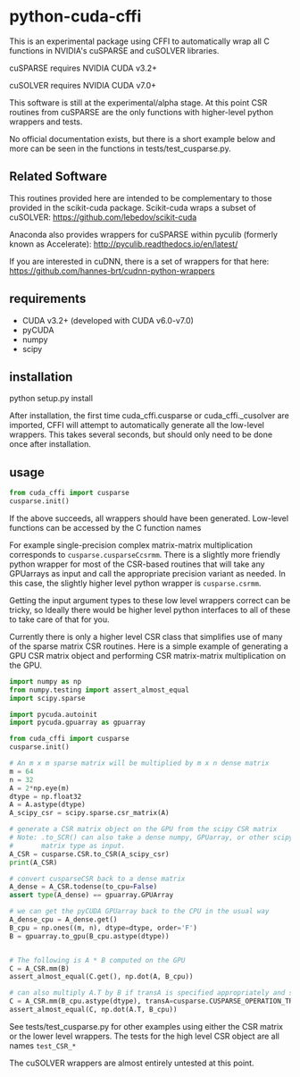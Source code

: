 python-cuda-cffi
================

This is an experimental package using CFFI to automatically wrap all C
functions in NVIDIA's cuSPARSE and cuSOLVER libraries.

cuSPARSE requires NVIDIA CUDA v3.2+

cuSOLVER requires NVIDIA CUDA v7.0+

This software is still at the experimental/alpha stage.  At this point CSR
routines from cuSPARSE are the only functions with higher-level python wrappers
and tests.

No official documentation exists, but there is a short example below and
more can be seen in the functions in tests/test_cusparse.py.

Related Software
----------------
This routines provided here are intended to be complementary to those provided
in the scikit-cuda package. Scikit-cuda wraps a subset of cuSOLVER:
https://github.com/lebedov/scikit-cuda

Anaconda also provides wrappers for cuSPARSE within pyculib (formerly known as
Accelerate):
http://pyculib.readthedocs.io/en/latest/

If you are interested in cuDNN, there is a set of wrappers for that here:
https://github.com/hannes-brt/cudnn-python-wrappers

requirements
------------
- CUDA v3.2+  (developed with CUDA v6.0-v7.0)
- pyCUDA
- numpy
- scipy

installation
------------
python setup.py install

After installation, the first time cuda\_cffi.cusparse or cuda_cffi.\_cusolver
are imported, CFFI will attempt to automatically generate all the low-level
wrappers.  This takes several seconds, but should only need to be done once
after installation.

usage
-----

```python
from cuda_cffi import cusparse
cusparse.init()
```

If the above succeeds, all wrappers should have been generated.  Low-level
functions can be accessed by the C function names

For example single-precision complex matrix-matrix multiplication corresponds
to ``cusparse.cusparseCcsrmm``.  There is a slightly more friendly python
wrapper for most of the CSR-based routines that will take any GPUarrays as
input and call the appropriate precision variant as needed.  In this case, the
slightly higher level python wrapper is ``cusparse.csrmm``.

Getting the input argument types to these low level wrappers correct can be
tricky, so Ideally there would be higher level python interfaces to all of
these to take care of that for you.

Currently there is only a higher level CSR class that simplifies use of many
of the sparse matrix CSR routines.  Here is a simple example of generating a
GPU CSR matrix object and performing CSR matrix-matrix multiplication on the
GPU.

```python
import numpy as np
from numpy.testing import assert_almost_equal
import scipy.sparse

import pycuda.autoinit
import pycuda.gpuarray as gpuarray

from cuda_cffi import cusparse
cusparse.init()

# An m x m sparse matrix will be multiplied by m x n dense matrix
m = 64
n = 32
A = 2*np.eye(m)
dtype = np.float32
A = A.astype(dtype)
A_scipy_csr = scipy.sparse.csr_matrix(A)

# generate a CSR matrix object on the GPU from the scipy CSR matrix
# Note: .to_SCR() can also take a dense numpy, GPUarray, or other scipy.sparse
#       matrix type as input.
A_CSR = cusparse.CSR.to_CSR(A_scipy_csr)
print(A_CSR)

# convert cusparseCSR back to a dense matrix
A_dense = A_CSR.todense(to_cpu=False)
assert type(A_dense) == gpuarray.GPUArray

# we can get the pyCUDA GPUarray back to the CPU in the usual way
A_dense_cpu = A_dense.get()
B_cpu = np.ones((m, n), dtype=dtype, order='F')
B = gpuarray.to_gpu(B_cpu.astype(dtype))


# The following is A * B computed on the GPU
C = A_CSR.mm(B)
assert_almost_equal(C.get(), np.dot(A, B_cpu))

# can also multiply A.T by B if transA is specified appropriately and so forth
C = A_CSR.mm(B_cpu.astype(dtype), transA=cusparse.CUSPARSE_OPERATION_TRANSPOSE)
assert_almost_equal(C, np.dot(A.T, B_cpu))

```
See tests/test_cusparse.py for other examples using either the CSR matrix or
the lower level wrappers.  The tests for the high level CSR object are all
names ``test_CSR_*``

The cuSOLVER wrappers are almost entirely untested at this point.
